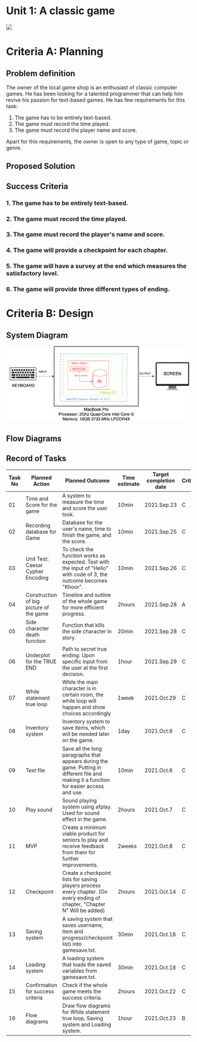 # Unit 1: A classic game 
![](game.gif)

# Criteria A: Planning

## Problem definition

The owner of the local game shop is an enthusiast of classic computer games. He has been looking for a talented programmer that can help him revive his passion for text-based games. He has few requirements for this task:

1. The game has to be entirely text-based.
2. The game must record the time played.
3. The game must record the player name and score.

Apart for this requirements, the owner is open to any type of game, topic or genre.

## Proposed Solution

## Success Criteria
### 1. The game has to be entirely text-based.
### 2. The game must record the time played.
### 3. The game must record the player's name and score.
### 4. The game will provide a checkpoint for each chapter.
### 5. The game will have a survey at the end which measures the satisfactory level.
### 6. The game will provide three different types of ending.

# Criteria B: Design

## System Diagram
![](System_Diagram.png)

## Flow Diagrams

## Record of Tasks
| Task No | Planned Action                          | Planned Outcome                                                                                                                          | Time estimate | Target completion date | Criterion |   |   |
|---------|-----------------------------------------|------------------------------------------------------------------------------------------------------------------------------------------|---------------|------------------------|-----------|---|---|
| 01      | Time and Score for the game             | A system to measure the time and score the user took.                                                                                    | 10min         | 2021.Sep.23            | C         |   |   |
| 02      | Recording database for Game             | Database for the user's name, time to finish the game, and the score.                                                                    | 10min         | 2021.Sep.25            | C         |   |   |
| 03      | Unit Test: Caesar Cypher Encoding       | To check the function works as expected. Test with the input of "Hello" with code of 3, the outcome becomes "Khoor".                     | 10min         | 2021.Sep.26            | C         |   |   |
| 04      | Construction of big picture of the game | Timeline and outline of the whole game for more efficient progress.                                                                      | 2hours        | 2021.Sep.28            | A         |   |   |
| 05      | Side character death function           | Function that kills the side character in story.                                                                                         | 20min         | 2021.Sep.28            | C         |   |   |
| 06      | Underplot for the TRUE END              | Path to secret true ending: Upon specific input from the user at the first decision.                                                     | 1hour         | 2021.Sep.29            | C         |   |   |
| 07      | While statement true loop               | While the main character is in certain room, the while loop will happen and show choices accordingly                                     | 1week         | 2021.Oct.29            | C         |   |   |
| 08      | Inventory system                        | Inventory system to save items, which will be needed later on the game.                                                                  | 1day          | 2021.Oct.6             | C         |   |   |
| 09      | Text file                               | Save all the long paragraphs that appears during the game. Putting in different file and making it a function for easier access and use. | 10min         | 2021.Oct.6             | C         |   |   |
| 10      | Play sound                              | Sound playing system using afplay. Used for sound effect in the game.                                                                    | 2hours        | 2021.Oct.7             | C         |   |   |
| 11      | MVP                                     | Create a minimum viable product for seniors to play and receive feedback from them for further improvements.                             | 2weeks        | 2021.Oct.8             | C         |   |   |
| 12      | Checkpoint                              | Create a checkpoint lists for saving players process every chapter. (On every ending of chapter, "Chapter N" Will be added)              | 2hours        | 2021.Oct.14            | C         |   |   |
| 13      | Saving system                           | A saving system that saves username, item and progress(checkpoint list) into gamesave.txt.                                               | 30min         | 2021.Oct.18            | C         |   |   |
| 14      | Loading system                          | A loading system that loads the saved variables from gamesave.txt.                                                                       | 30min         | 2021.Oct.18            | C         |   |   |
| 15      | Confirmation for success criteria       | Check if the whole game meets the success criteria.                                                                                      | 2hours        | 2021.Oct.22            | C         |   |   |
| 16      | Flow diagrams                           | Draw flow diagrams for While statement true loop, Saving system and Loading system.                                                      | 1hour         | 2021.Oct.23            | B         |   |   |
